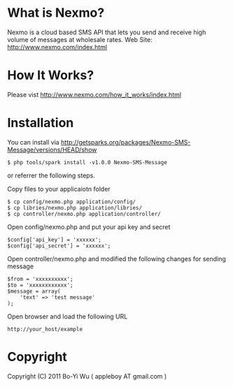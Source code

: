 What is Nexmo?
=======================

Nexmo is a cloud based SMS API that lets you send
and receive high volume of messages at wholesale rates.
Web Site: http://www.nexmo.com/index.html

How It Works?
=======================

Please vist http://www.nexmo.com/how_it_works/index.html

Installation
=======================

You can install via http://getsparks.org/packages/Nexmo-SMS-Message/versions/HEAD/show

    $ php tools/spark install -v1.0.0 Nexmo-SMS-Message

or referrer the following steps.

Copy files to your applicaiotn folder

    $ cp config/nexmo.php application/config/
    $ cp libries/nexmo.php application/libries/
    $ cp controller/nexmo.php application/controller/

Open config/nexmo.php and put your api key and secret

    $config['api_key'] = 'xxxxxx';
    $config['api_secret'] = 'xxxxxx';

Open controller/nexmo.php and modified the following changes for sending message

    $from = 'xxxxxxxxxx';
    $to = 'xxxxxxxxxxxx';
    $message = array(
        'text' => 'test message'
    );

Open browser and load the following URL

    http://your_host/example

Copyright
=======================

Copyright (C) 2011 Bo-Yi Wu ( appleboy AT gmail.com )

